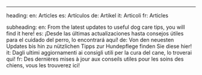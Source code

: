 ---
heading:
  en: Articles
  es: Artículos
  de: Artikel
  it: Articoli
  fr: Articles

subheading:
  en: From the latest updates to useful dog care tips, you will find it here!
  es: ¡Desde las últimas actualizaciones hasta consejos útiles para el cuidado del perro, lo encontrará aquí!
  de: Von den neuesten Updates bis hin zu nützlichen Tipps zur Hundepflege finden Sie diese hier!
  it: Dagli ultimi aggiornamenti ai consigli utili per la cura del cane, lo troverai qui!
  fr: Des dernières mises à jour aux conseils utiles pour les soins des chiens, vous les trouverez ici!
